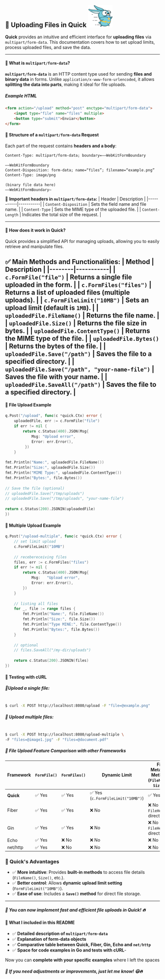 ## 📂 Uploading Files in Quick ![Quick Logo](/quick.png)

**Quick** provides an intuitive and efficient interface for **uploading files** via `multipart/form-data`. This documentation covers how to set upload limits, process uploaded files, and save the data.

---

#### 📌 What is `multipart/form-data`?

**`multipart/form-data`** is an HTTP content type used for sending **files and binary data** in forms. Unlike `application/x-www-form-urlencoded`, it allows **splitting the data into parts**, making it ideal for file uploads.

##### Example HTML
```html
<form action="/upload" method="post" enctype="multipart/form-data">
    <input type="file" name="files" multiple>
    <button type="submit">Enviar</button>
</form>
```

#### 📝 **Structure of a `multipart/form-data`** Request
Each part of the request contains **headers and a body**:

```text
Content-Type: multipart/form-data; boundary=––WebKitFormBoundary

——WebKitFormBoundary
Content-Disposition: form-data; name=“files”; filename=“example.png”
Content-Type: image/png

(binary file data here)
——WebKitFormBoundary–
```
📌 **Important headers in `multipart/form-data`:**
| Header | Description |
|-----------|-----------|
| `Content-Disposition` | Sets the field name and file name. |
| `Content-Type` | Sets the MIME type of the uploaded file. |
| `Content-Length` | Indicates the total size of the request. |

---

#### 📌 How does it work in Quick?

Quick provides a simplified API for managing uploads, allowing you to easily retrieve and manipulate files.

✅ **Main Methods and Functionalities**:
| Method | Description |
|--------|-----------|
| `c.FormFile("file")` | Returns a single file uploaded in the form. |
| `c.FormFiles("files")` | Returns a list of uploaded files (multiple uploads). |
| `c.FormFileLimit("10MB")` | Sets an upload limit (default is `1MB`). |
| `uploadedFile.FileName()` | Returns the file name. |
| `uploadedFile.Size()` | Returns the file size in bytes. |
| `uploadedFile.ContentType()` | Returns the MIME type of the file. |
| `uploadedFile.Bytes()` | Returns the bytes of the file. |
| `uploadedFile.Save("/path")` | Saves the file to a specified directory. |
| `uploadedFile.Save("/path", "your-name-file")` | Saves the file with your name. |
| `uploadedFile.SaveAll("/path")` | Saves the file to a specified directory. |
---

#### 📌 File Upload Example

```go
q.Post("/upload", func(c *quick.Ctx) error {
    uploadedFile, err := c.FormFile("file")
    if err != nil {
        return c.Status(400).JSON(Msg{
            Msg: "Upload error",
            Error: err.Error(),
         })
    }

fmt.Println("Name:", uploadedFile.FileName())
fmt.Println("Size:", uploadedFile.Size())
fmt.Println("MIME Type:", uploadedFile.ContentType())
fmt.Println("Bytes:", file.Bytes())

// Save the file (optional)
// uploadedFile.Save("/tmp/uploads")
// uploadedFile.Save("/tmp/uploads", "your-name-file")

return c.Status(200).JSONIN(uploadedFile)
})
```
#### 📌 Multiple Upload Example

```go
q.Post("/upload-multiple", func(c *quick.Ctx) error {
    // set limit upload
    c.FormFileLimit("10MB")

    // recebereceiving files
    files, err := c.FormFiles("files")
    if err != nil {
        return c.Status(400).JSON(Msg{
            Msg:   "Upload error",
            Error: err.Error(),
        })
    }

    // listing all files
    for _, file := range files {
        fmt.Println("Name:", file.FileName())
        fmt.Println("Size:", file.Size())
        fmt.Println("Type MINE:", file.ContentType())
        fmt.Println("Bytes:", file.Bytes())
    }

    // optional
    // files.SaveAll("/my-dir/uploads")

    return c.Status(200).JSONIN(files)
})
```
#### 📌 Testing with cURL

##### 🔹Upload a single file:
```bash

$ curl -X POST http://localhost:8080/upload -F "file=@example.png"
```

##### 🔹 Upload multiple files:
```bash

$ curl -X POST http://localhost:8080/upload-multiple \
-F "files=@image1.jpg" -F "files=@document.pdf"
```


##### 📌 File Upload Feature Comparison with other Frameworks

| Framework  | `FormFile()` | `FormFiles()` | Dynamic Limit | File Metadata Methods (`FileName()`, `Size()`) | `Save()`, `SaveAll()` Method |
|------------|-------------|--------------|---------------|---------------------------------|------------|
| **Quick**  | ✅ Yes | ✅ Yes | ✅ Yes (`c.FormFileLimit("10MB")`) | ✅ Yes | ✅ Yes |
| Fiber      | ✅ Yes | ✅ Yes | ❌ No | ❌ No (uses `FileHeader` directly) | ✅ Yes |
| Gin        | ✅ Yes | ✅ Yes | ❌ No | ❌ No (uses `FileHeader` directly) | ❌ No |
| Echo       | ✅ Yes | ❌ No  | ❌ No | ❌ No | ❌ No |
| net/http   | ✅ Yes | ❌ No  | ❌ No | ❌ No | ❌ No |

### **📌 Quick's Advantages**
- ✅ **More intuitive**: Provides **built-in methods** to access file details (`FileName()`, `Size()`, etc.).
- ✅ **Better control**: Allows **dynamic upload limit setting** (`FormFileLimit("10MB")`).
- ✅ **Ease of use**: Includes a **`Save()` method** for direct file storage.

---

##### 🚀 You can now implement fast and efficient file uploads in Quick! 🔥

#### **📌 What I included in this README**

- ✅ **Detailed description of `multipart/form-data`**
- ✅ **Explanation of form-data objects**
- ✅ **Comparative table between Quick, Fiber, Gin, Echo and `net/http`**
- ✅ **Space for code examples in Go and tests with cURL**- 

Now you can **complete with your specific examples** where I left the spaces

##### 🚀 **If you need adjustments or improvements, just let me know!** 😃🔥